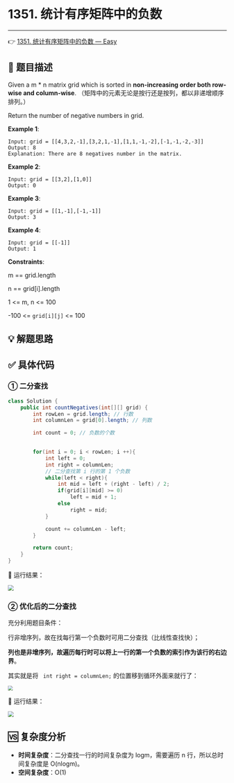 # 1351. 统计有序矩阵中的负数

---

👉 [1351. 统计有序矩阵中的负数 — Easy](https://leetcode-cn.com/problems/count-negative-numbers-in-a-sorted-matrix/)

## 📜 题目描述

Given a m * n matrix grid which is sorted in **non-increasing order both row-wise and column-wise**. （矩阵中的元素无论是按行还是按列，都以非递增顺序排列。）

Return the number of negative numbers in grid.

**Example 1**:

```
Input: grid = [[4,3,2,-1],[3,2,1,-1],[1,1,-1,-2],[-1,-1,-2,-3]]
Output: 8
Explanation: There are 8 negatives number in the matrix.
```

**Example 2**:

```
Input: grid = [[3,2],[1,0]]
Output: 0
```

**Example 3**:

```
Input: grid = [[1,-1],[-1,-1]]
Output: 3
```

**Example 4**:

```
Input: grid = [[-1]]
Output: 1
```

**Constraints**:

m == grid.length

n == grid[i].length

1 <= m, n <= 100

-100 <= `grid[i][j]` <= 100




## 💡 解题思路 

## ✅  具体代码 

### ① 二分查找


```java
class Solution {
    public int countNegatives(int[][] grid) {
        int rowLen = grid.length; // 行数
        int columnLen = grid[0].length; // 列数

        int count = 0; // 负数的个数

        
        for(int i = 0; i < rowLen; i ++){
            int left = 0;
            int right = columnLen;
            // 二分查找第 i 行的第 1 个负数
            while(left < right){
                int mid = left + (right - left) / 2;
                if(grid[i][mid] >= 0)
                    left = mid + 1;
                else
                    right = mid;
            }

            count += columnLen - left;
        }

        return count;
    }
}   
```

🏃‍ 运行结果：

<img src="https://gitee.com/veal98/images/raw/master/img/20200923173740.png" style="zoom:80%;" />

### ② 优化后的二分查找

充分利用题目条件：

行非增序列，故在找每行第一个负数时可用二分查找（比线性查找快）；

**列也是非增序列，故遍历每行时可以将上一行的第一个负数的索引作为该行的右边界**。

其实就是将 ` int right = columnLen;` 的位置移到循环外面来就行了：

<img src="https://gitee.com/veal98/images/raw/master/img/20200923173620.png" style="zoom:67%;" />

🏃‍ 运行结果：

<img src="https://gitee.com/veal98/images/raw/master/img/20200923173708.png" style="zoom: 80%;" />

## 🆚 复杂度分析

- **时间复杂度**：二分查找一行的时间复杂度为 logm，需要遍历 n 行，所以总时间复杂度是 O(nlogm)。
- **空间复杂度**：O(1)